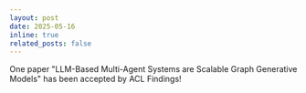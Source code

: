```yaml
---
layout: post
date: 2025-05-16
inline: true
related_posts: false
---
```


One paper "LLM-Based Multi-Agent Systems are Scalable Graph Generative Models" has been accepted by ACL Findings!
